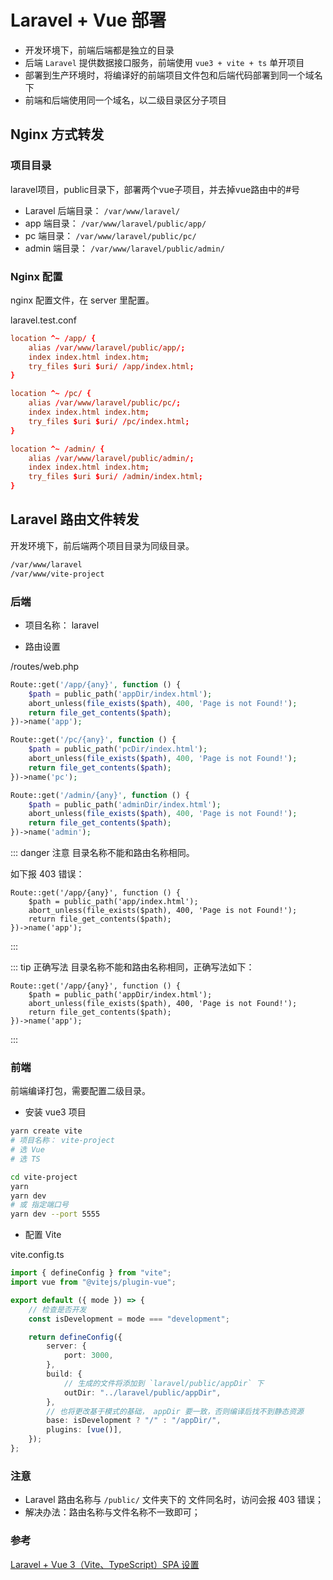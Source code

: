 # Laravel + Vue 部署

- 开发环境下，前端后端都是独立的目录
- 后端 `Laravel` 提供数据接口服务，前端使用 `vue3 + vite + ts` 单开项目
- 部署到生产环境时，将编译好的前端项目文件包和后端代码部署到同一个域名下
- 前端和后端使用同一个域名，以二级目录区分子项目

## Nginx 方式转发

### 项目目录

laravel项目，public目录下，部署两个vue子项目，并去掉vue路由中的#号

- Laravel 后端目录：  `/var/www/laravel/`
- app 端目录：  `/var/www/laravel/public/app/`
- pc 端目录：  `/var/www/laravel/public/pc/`
- admin 端目录： `/var/www/laravel/public/admin/`

### Nginx 配置

nginx 配置文件，在 server 里配置。

laravel.test.conf
```conf
location ^~ /app/ {
	alias /var/www/laravel/public/app/;
	index index.html index.htm;
	try_files $uri $uri/ /app/index.html;
}

location ^~ /pc/ {
	alias /var/www/laravel/public/pc/;
	index index.html index.htm;
	try_files $uri $uri/ /pc/index.html;
}

location ^~ /admin/ {
	alias /var/www/laravel/public/admin/;
	index index.html index.htm;
	try_files $uri $uri/ /admin/index.html;
}
```

## Laravel 路由文件转发

开发环境下，前后端两个项目目录为同级目录。

```md
/var/www/laravel
/var/www/vite-project
```

### 后端

- 项目名称： laravel

- 路由设置

/routes/web.php
```php
Route::get('/app/{any}', function () {
    $path = public_path('appDir/index.html');
    abort_unless(file_exists($path), 400, 'Page is not Found!');
    return file_get_contents($path);
})->name('app');

Route::get('/pc/{any}', function () {
    $path = public_path('pcDir/index.html');
    abort_unless(file_exists($path), 400, 'Page is not Found!');
    return file_get_contents($path);
})->name('pc');

Route::get('/admin/{any}', function () {
    $path = public_path('adminDir/index.html');
    abort_unless(file_exists($path), 400, 'Page is not Found!');
    return file_get_contents($path);
})->name('admin');
```

::: danger 注意
目录名称不能和路由名称相同。

如下报 403 错误： 

```
Route::get('/app/{any}', function () {
    $path = public_path('app/index.html');
    abort_unless(file_exists($path), 400, 'Page is not Found!');
    return file_get_contents($path);
})->name('app');
```
:::


::: tip 正确写法
目录名称不能和路由名称相同，正确写法如下： 

```
Route::get('/app/{any}', function () {
    $path = public_path('appDir/index.html');
    abort_unless(file_exists($path), 400, 'Page is not Found!');
    return file_get_contents($path);
})->name('app');
```
:::


### 前端

前端编译打包，需要配置二级目录。

- 安装 vue3 项目

```sh
yarn create vite
# 项目名称： vite-project
# 选 Vue
# 选 TS

cd vite-project
yarn
yarn dev
# 或 指定端口号
yarn dev --port 5555
```

- 配置 Vite

vite.config.ts

```ts
import { defineConfig } from "vite";
import vue from "@vitejs/plugin-vue";

export default ({ mode }) => {
    // 检查是否开发
    const isDevelopment = mode === "development";

    return defineConfig({
        server: {
            port: 3000,
        },
        build: {
            // 生成的文件将添加到 `laravel/public/appDir` 下
            outDir: "../laravel/public/appDir",
        },
        // 也将更改基于模式的基础， appDir 要一致，否则编译后找不到静态资源
        base: isDevelopment ? "/" : "/appDir/",
        plugins: [vue()],
    });
};
```

### 注意

- Laravel 路由名称与 `/public/` 文件夹下的 文件同名时，访问会报 403 错误；
- 解决办法：路由名称与文件名称不一致即可；


### 参考

[Laravel + Vue 3（Vite、TypeScript）SPA 设置](https://blog.csdn.net/qq_44273429/article/details/128628428)